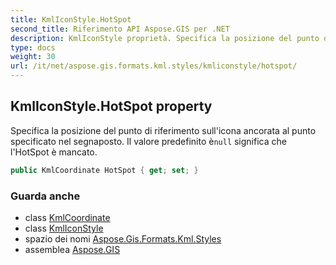 ```yaml
---
title: KmlIconStyle.HotSpot
second_title: Riferimento API Aspose.GIS per .NET
description: KmlIconStyle proprietà. Specifica la posizione del punto di riferimento sullicona ancorata al punto specificato nel segnaposto. Il valore predefinito ènull significa che lHotSpot è mancato.
type: docs
weight: 30
url: /it/net/aspose.gis.formats.kml.styles/kmliconstyle/hotspot/
---
```

## KmlIconStyle.HotSpot property

Specifica la posizione del punto di riferimento sull'icona ancorata al punto specificato nel segnaposto. Il valore predefinito è`null` significa che l'HotSpot è mancato.

```csharp
public KmlCoordinate HotSpot { get; set; }
```

### Guarda anche

* class [KmlCoordinate](../../kmlcoordinate/)
* class [KmlIconStyle](../)
* spazio dei nomi [Aspose.Gis.Formats.Kml.Styles](../../kmliconstyle/)
* assemblea [Aspose.GIS](../../../)


